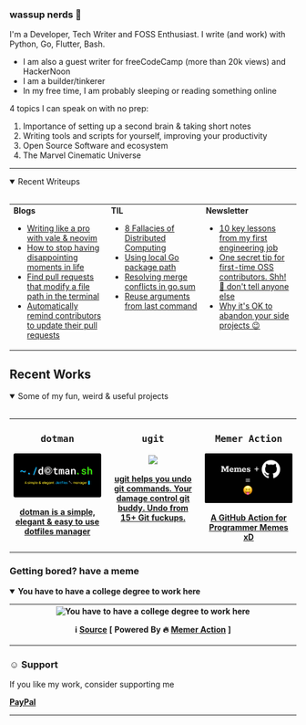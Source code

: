 

<!-- <img align="left" src="https://gist.github.com/Bhupesh-V/0246a3f681d2533d21efb1206d1ba9d4/raw/af7d53bfdbf30f725ef7ade206200086820739fd/AboutMe.gif" height="100px"> -->
<div>
  <h3>wassup nerds 🖖</h3>
  <p>I'm a Developer, Tech Writer and FOSS Enthusiast. I write (and work) with Python, Go, Flutter, Bash.</p>
  <p>
  <ul>
    <li>I am also a guest writer for freeCodeCamp (more than 20k views) and HackerNoon </li>
    <li>I am a builder/tinkerer</li>
    <li>In my free time, I am probably sleeping or reading something online</li>
  </ul>
  
4 topics I can speak on with no prep:

<ol>
<li>Importance of setting up a second brain & taking short notes</li>
<li>Writing tools and scripts for yourself, improving your productivity</li>
<li>Open Source Software and ecosystem</li>
<li>The Marvel Cinematic Universe</li>
<ol>
</p>

</div>


---
<!--
### ⚽ My Goals 

- [ ] Launch 🚀 a SaaS.
- [x] Get a Laptop 💻.
- [x] Start A [Newsletter 🗞️](https://buttondown.email/bhupesh/archive) for my [blog](https://bhupesh-v.github.io).
- [x] Write more stuff to share my experiences 🤔 & learning (hopefully on [freeCodeCamp](https://www.freecodecamp.org/news/author/bhupesh/) & HackerNoon).
-->


<details open>
  <summary>Recent Writeups <br><br></summary>
  <table>
    <tr>
<td valign="top" width="34%"><b>Blogs</b><ul><li><a title="Vale is a syntax-aware prose linter built for all you writers out there. With more than 100 releases so far vale is 5 year old project and is used by writing folks in companies like Google, Microsoft, IBM, RedHat to name a few. I have recently started to use vale in my everyday writing workflow and it has a significant impact on what words I choose to convey ideas. I mostly use neovim for writing, so we will be covering how to setup vale and use it with neovim." href="https://bhupesh.me/writing-like-a-pro-with-vale-and-neovim">Writing like a pro with vale &amp; neovim</a></li><li><a title="How many time have you been let down by your expectations?" href="https://bhupesh.me/how-to-stop-having-disappointing-moments-in-life">How to stop having disappointing moments in life</a></li><li><a title="Ever wondered how others are changing the same file you are working on? It can give insights into what a particular piece of code will look like in the future. Certainly, it can also help OSS newcomers to identify how others are building a particular feature" href="https://bhupesh.me/finding-pull-requests-that-change-a-file-terminal">Find pull requests that modify a file path in the terminal</a></li><li><a title="So from my short professional experience, I have realised that if you are working with a small team of individuals a lot of folks end-up authoring multiple pull-requests across X different repositories in an organisation which sometimes leads to managing multiple feature PRs at a time." href="https://bhupesh.me/automatically-remind-contributors-to-update-pull-request">Automatically remind contributors to update their pull requests</a></li></ul></td><td valign="top" width="33%"><b>TIL</b>
<ul><li><a href="https://bhupesh.gitbook.io/notes/istributed computing/8-fallacies-of-distributed-computing">8 Fallacies of Distributed Computing</a></li><li><a href="https://bhupesh.gitbook.io/notes/go/using-local-packages-using-require">Using local Go package path</a></li><li><a href="https://bhupesh.gitbook.io/notes/go/resolving-merge-conflicts-go-su">Resolving merge conflicts in go.sum</a></li><li><a href="https://bhupesh.gitbook.io/notes/shell/reusing-arguments-from-last-comman">Reuse arguments from last command</a></li></ul></td><td valign="top" width="33%"><b>Newsletter</b>
<ul><li><a href="https://buttondown.email/bhupesh/archive/10-key-lessons-from-my-first-engineering-job/">10 key lessons from my first engineering job</a></li><li><a href="https://buttondown.email/bhupesh/archive/one-secret-tip-for-first-time-oss-contributors/">One secret tip for first-time OSS contributors. Shh! 🤫 don't tell anyone else</a></li><li><a href="https://buttondown.email/bhupesh/archive/why-its-ok-to-abandon-your-side-projects/">Why it's OK to abandon your side projects 😉</a></li></ul></td></tr></table></details>

## Recent Works
<details open>
  <summary>Some of my fun, weird & useful projects <br><br></summary>
  <table>
    <tr>
      <td valign="top" width="33%"><samp><h3 align="center">dotman</h3></samp>
        <p align="center">
        <a href="https://github.com/Bhupesh-V/dotman">
           <img align="center" src="https://github.com/Bhupesh-V/dotman/blob/master/assets/dotman-logo.png" width="200"><br><br>
          <b> dotman is a simple, elegant  &amp;  easy to use dotfiles manager</b>
        </a>
        </p>
      </td>
      <td valign="top" width="33%"><samp><h3 align="center">ugit</h3></samp>
        <p align="center">
        <a href="https://github.com/Bhupesh-V/ugit">
          <img align="center" src="https://user-images.githubusercontent.com/34342551/115037937-a608d800-9eec-11eb-88a9-252da7d6f507.png" width="100"><br><br>
          <b>ugit helps you undo git commands. Your damage control git buddy. Undo from 15+ Git fuckups.</b>
        </a>
        </p>
      </td>
      <td valign="top" width="33%"><samp><h3 align="center">Memer Action</h3></samp>
        <p align="center">
          <a href="https://github.com/Bhupesh-V/memer-action">
             <img align="center" src="https://github.com/Bhupesh-V/memer-action/blob/master/images/header.png?raw=true" width="178"><br><br>
             <b>A GitHub Action for Programmer Memes xD</b>
           </a>
        </p>
      </td>
    </tr>
  </table>
</details>


### Getting bored? have a meme 

<details open><summary><b>You have to have a college degree to work here</b></summary>

<table>
<tr>
<th valign="top" width="50%">
<img title="Memes here update every 24hrs, come back tommorrow for new meme ;)" alt="You have to have a college degree to work here" src="https://i.redd.it/x19uio8ks8491.jpg" height="50%"><br>
<p><strong>ℹ️ <a href="https://www.reddit.com/r/ProgrammerHumor/comments/v77g8z/you_have_to_have_a_college_degree_to_work_here/">Source</a> [ Powered By 🔥 <a href="https://github.com/Bhupesh-V/memer-action">Memer Action</a> ]</strong></p>
</th>
</tr>
</table>
</details>
</ul></td>

### ☺️ Support
If you like my work, consider supporting me

[**PayPal**](https://paypal.me/BhupeshVarshney)

---
